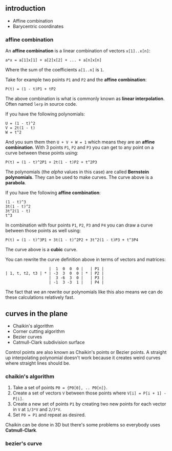 ## introduction
* Affine combination
* Barycentric coordinates

### affine combination
An **affine combination** is a linear combination of vectors `x[1]..x[n]`:
```
a*x = a[1]x[1] + a[2]x[2] + ... + a[n]x[n]
```
Where the sum of the coefficients `a[1..n]` is `1`.

Take for example two points `P1` and `P2` and the **affine combination**:
```
P(t) = (1 - t)P1 + tP2
```

The above combination is what is commonly known as **linear interpolation**. Often named `lerp` in source code.

If you have the following polynomials:
```
U = (1 - t)^2
V = 2t(1 - t)
W = t^2
```

And you sum them then `U + V + W = 1` which means they are an **affine combination**. With 3 points `P1`, `P2` and `P3` you can get to any point on a curve between these points using: 
```
P(t) = (1 - t)^2P1 + 2t(1 - t)P2 + t^2P3
```

The polynomials (the *alpha* values in this case) are called **Bernstein polynomials**. They can be used to make curves. The curve above is a **parabola**.

If you have the following **affine combination**:
```
(1 - t)^3
3t(1 - t)^2
3t^2(1 - t)
t^3
```

In combination with four points `P1`, `P2`, `P3` and `P4` you can draw a curve between those points as well using:
```
P(t) = (1 - t)^3P1 + 3t(1 - t)^2P2 + 3t^2(1 - t)P3 + t^3P4
```

The curve above is a **cubic** curve.

You can rewrite the curve definition above in terms of vectors and matrices:
```
                   |  1  0  0  0 |   | P1 |
| 1, t, t2, t3 | * | -3  3  0  0 | * | P2 |
                   |  3 -6  3  0 |   | P3 |
                   | -1  3 -3  1 |   | P4 | 
```

The fact that we an rewrite our polynomials like this also means we can do these calculations relatively fast.

## curves in the plane
* Chaikin's algorithm
* Corner cutting algorithm
* Bezier curves
* Catmull-Clark subdivision surface

Control points are also known as Chaikin's points or Bezier points. A straight up interpolating polynomial doesn't work because it creates weird curves where straight lines should be.

### chaikin's algorithm
1. Take a set of points `P0 = {P0[0], .. P0[n]}`.
2. Create a set of vectors `V` between those points where `V[i] = P[i + 1] - P[i]`. 
3. Create a new set of points `P1` by creating two new points for each vector in `V` at `1/3*V` and `2/3*V`.
4. Set `P0 = P1` and repeat as desired.

Chaikin can be done in 3D but there's some problems so everybody uses **Catmull-Clark**.

### bezier's curve



